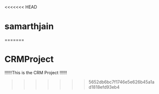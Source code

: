 <<<<<<< HEAD
# samarthjain
=======
# CRMProject
!!!!!!This is the CRM Project !!!!!!
>>>>>>> 5652db6bc7f1746e5e626b45a1ad1818efd93eb4
